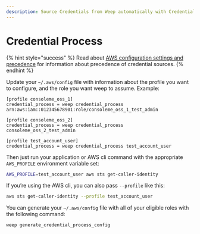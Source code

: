 ```yaml
---
description: Source Credentials from Weep automatically with Credential Process
---
```


# Credential Process



{% hint style="success" %}
Read about [AWS configuration settings and precedence](https://docs.aws.amazon.com/cli/latest/userguide/cli-configure-quickstart.html#cli-configure-quickstart-precedence) for information about precedence of credential sources.
{% endhint %}

Update your `~/.aws/config` file with information about the profile you want to configure, and the role you want weep to assume. Example:

```text
[profile consoleme_oss_1]
credential_process = weep credential_process arn:aws:iam::012345678901:role/consoleme_oss_1_test_admin

[profile consoleme_oss_2]
credential_process = weep credential_process consoleme_oss_2_test_admin

[profile test_account_user]
credential_process = weep credential_process test_account_user
```

Then just run your application or AWS cli command with the appropriate `AWS_PROFILE` environment variable set:

```bash
AWS_PROFILE=test_account_user aws sts get-caller-identity
```

If you’re using the AWS cli, you can also pass `--profile` like this:

```bash
aws sts get-caller-identity --profile test_account_user
```

You can generate your `~/.aws/config` file with all of your eligible roles with the following command:

```bash
weep generate_credential_process_config
```


